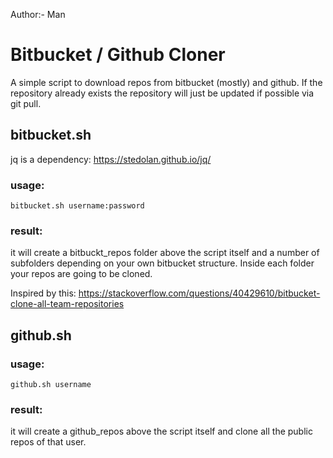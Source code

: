 Author:- Man 
# Bitbucket / Github Cloner

A simple script to download repos from bitbucket (mostly) and github.
If the repository already exists the repository will just be updated if possible via git pull.

## bitbucket.sh

jq is a dependency: https://stedolan.github.io/jq/

### usage:

```
bitbucket.sh username:password
```

### result:

it will create a bitbuckt_repos folder above the script itself and a number of subfolders
depending on your own bitbucket structure.
Inside each folder your repos are going to be cloned.

Inspired by this: https://stackoverflow.com/questions/40429610/bitbucket-clone-all-team-repositories

## github.sh

### usage:

```
github.sh username
```

### result:

it will create a github_repos above the script itself and clone all the public repos of that user.
